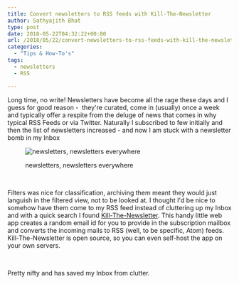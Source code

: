 ```yaml
---
title: Convert newsletters to RSS feeds with Kill-The-Newsletter
author: Sathyajith Bhat
type: post
date: 2018-05-22T04:32:22+00:00
url: /2018/05/22/convert-newsletters-to-rss-feeds-with-kill-the-newsletter/
categories:
  - "Tips & How-To's"
tags:
  - newsletters
  - RSS

---
```

Long time, no write! Newsletters have become all the rage these days and I guess for good reason -  they're curated, come in (usually) once a week and typically offer a respite from the deluge of news that comes in why typical RSS Feeds or via Twitter. Naturally I subscribed to few initially and then the list of newsletters increased - and now I am stuck with a newsletter bomb in my Inbox

<figure id="attachment_1593" aria-describedby="caption-attachment-1593" style="width: 346px" class="wp-caption aligncenter">

<img class="size-full wp-image-1593" src="https://i.sathyabh.at/ss/2018/05/Screen-Shot-2018-05-22-at-9.32.40-AM.png" alt="newsletters, newsletters everywhere"   /><figcaption id="caption-attachment-1593" class="wp-caption-text">newsletters, newsletters everywhere</figcaption></figure> 

&nbsp;

Filters was nice for classification, archiving them meant they would just languish in the filtered view, not to be looked at. I thought I'd be nice to somehow have them come to my RSS feed instead of cluttering up my Inbox and with a quick search I found <a href="https://www.kill-the-newsletter.com/" target="_blank" rel="noopener">Kill-The-Newsletter</a>. This handy little web app creates a random email id for you to provide in the subscription mailbox and converts the incoming mails to RSS (well, to be specific, Atom) feeds. Kill-The-Newsletter is open source, so you can even self-host the app on your own servers.

&nbsp;

Pretty nifty and has saved my Inbox from clutter.
